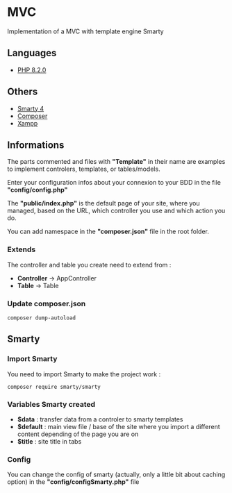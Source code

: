 # MVC
 Implementation of a MVC with template engine Smarty


## Languages

- [PHP 8.2.0](https://www.php.net/)

## Others

- [Smarty 4](https://smarty-php.github.io/smarty/4.x/)
- [Composer](https://getcomposer.org/)
- [Xampp](https://www.apachefriends.org/fr/index.html)

## Informations

The parts commented and files with **"Template"** in their name are examples to implement controlers, templates, or tables/models.

Enter your configuration infos about your connexion to your BDD in the file **"config/config.php"**

The **"public/index.php"** is the default page of your site, where you managed, based on the URL, which controller you use and which action you do.

You can add namespace in the **"composer.json"** file in the root folder.

### Extends

The controller and table you create need to extend from :
- **Controller** -> AppController
- **Table** -> Table

### Update composer.json

```
composer dump-autoload
```
## Smarty

### Import Smarty
You need to import Smarty to make the project work :
```
composer require smarty/smarty
```
### Variables Smarty created 

- **$data** : transfer data from a controler to smarty templates
- **$default** : main view file / base of the site where you import a different content depending of the page you are on 
- **$title** : site title in tabs

### Config

You can change the config of smarty (actually, only a little bit about caching option) in the **"config/configSmarty.php"** file

